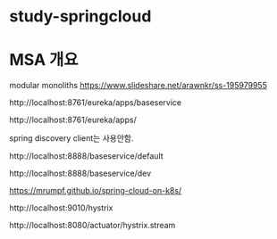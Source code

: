 # study-springcloud

# MSA 개요

modular monoliths
https://www.slideshare.net/arawnkr/ss-195979955


http://localhost:8761/eureka/apps/baseservice

http://localhost:8761/eureka/apps/

spring discovery client는 사용안함.


http://localhost:8888/baseservice/default

http://localhost:8888/baseservice/dev



https://mrumpf.github.io/spring-cloud-on-k8s/



http://localhost:9010/hystrix



http://localhost:8080/actuator/hystrix.stream

